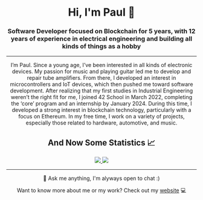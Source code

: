 <h1 align="center">
  <span>Hi, I'm Paul 👋</span>
</h1>
<h3 align="center">Software Developer focused on Blockchain for 5 years, with 12 years of experience in electrical engineering and building all kinds of things as a hobby</h3>

----
<p align="center">I’m Paul. Since a young age, I’ve been interested in all kinds of electronic devices. My passion for music and playing guitar led me to develop and repair tube amplifiers. From there, I developed an interest in microcontrollers and IoT devices, which then pushed me toward software development. After realizing that my first studies in Industrial Engineering weren’t the right fit for me, I joined 42 School in March 2022, completing the ‘core’ program and an internship by January 2024. During this time, I developed a strong interest in blockchain technology, particularly with a focus on Ethereum. In my free time, I work on a variety of projects, especially those related to hardware, automotive, and music.</p>

<h2 align="center">And Now Some Statistics 📈</h2>
<p align="center">
  <a href="https://wakatime.com/@pauldev">
    <img src="https://github-readme-stats.vercel.app/api/wakatime?username=pauldev&show_icons=true&theme=dark"/>
  </a>
  <a href="#">
    <img src="https://github-readme-stats.vercel.app/api/top-langs/?username=pauldev20&layout=compact&theme=dark"/>
  </a>
</p>

----
<p align="center">💬 Ask me anything, I'm alyways open to chat :)</p>
<p align="center">Want to know more about me or my work? Check out my <a href="https://pauldev.sh">website</a> 💻</p>

<!--
Here are some ideas to get you started:

- 🔭 I’m currently working on ...
- 🌱 I’m currently learning ...
- 👯 I’m looking to collaborate on ...
- 🤔 I’m looking for help with ...
- 💬 Ask me about ...
- 📫 How to reach me: ...
- 😄 Pronouns: ...
- ⚡ Fun fact: ...
-->
